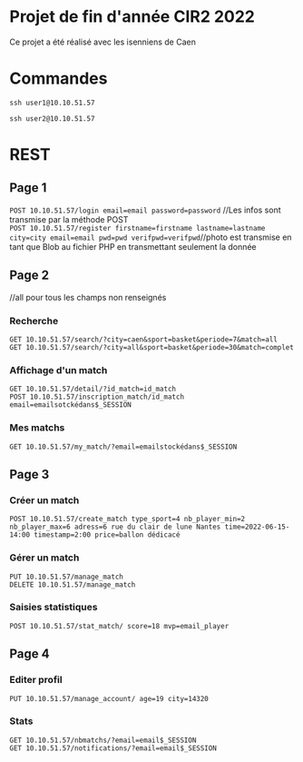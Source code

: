 # Projet de fin d'année CIR2 2022
Ce projet a été réalisé avec les isenniens de Caen

# Commandes
```
ssh user1@10.10.51.57
```
```
ssh user2@10.10.51.57
```

# REST
## Page 1
``POST 10.10.51.57/login email=email password=password`` //Les infos sont transmise par la méthode POST <br>
``POST 10.10.51.57/register firstname=firstname lastname=lastname city=city email=email pwd=pwd verifpwd=verifpwd``//photo est transmise en tant que Blob au fichier PHP en transmettant seulement la donnée

## Page 2
//all pour tous les champs non renseignés
### Recherche
``GET 10.10.51.57/search/?city=caen&sport=basket&periode=7&match=all``<br>
``GET 10.10.51.57/search/?city=all&sport=basket&periode=30&match=complet``
### Affichage d'un match
``GET 10.10.51.57/detail/?id_match=id_match``<br>
``POST 10.10.51.57/inscription_match/id_match email=emailsotckédans$_SESSION``
### Mes matchs
``GET 10.10.51.57/my_match/?email=emailstockédans$_SESSION``

## Page 3
### Créer un match<br>
``POST 10.10.51.57/create_match type_sport=4 nb_player_min=2 nb_player_max=6 adress=6 rue du clair de lune Nantes time=2022-06-15-14:00 timestamp=2:00 price=ballon dédicacé``
### Gérer un match
``PUT 10.10.51.57/manage_match``<br>
``DELETE 10.10.51.57/manage_match``<br>
### Saisies statistiques<br>
``POST 10.10.51.57/stat_match/ score=18 mvp=email_player``

## Page 4
### Editer profil
``PUT 10.10.51.57/manage_account/ age=19 city=14320``
### Stats
``GET 10.10.51.57/nbmatchs/?email=email$_SESSION``<br>
``GET 10.10.51.57/notifications/?email=email$_SESSION``
